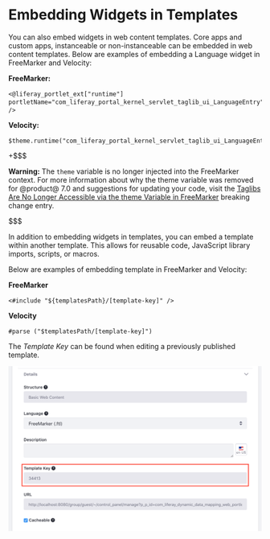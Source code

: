 # Embedding Widgets in Templates [](id=embedding-widgets-in-templates)

You can also embed widgets in web content templates. Core apps and custom apps, 
instanceable or non-instanceable can be embedded in web content templates. Below
are examples of embedding a Language widget in FreeMarker and Velocity:

**FreeMarker:**

    <@liferay_portlet_ext["runtime"] portletName="com_liferay_portal_kernel_servlet_taglib_ui_LanguageEntry" />

**Velocity:**

    $theme.runtime("com_liferay_portal_kernel_servlet_taglib_ui_LanguageEntry");

+$$$

**Warning:** The `theme` variable is no longer injected into the FreeMarker
context. For more information about why the theme variable was removed for
@product@ 7.0 and suggestions for updating your code, visit the
[Taglibs Are No Longer Accessible via the theme Variable in FreeMarker](/develop/reference/-/knowledge_base/7-0/breaking-changes#taglibs-are-no-longer-accessible-via-the-theme-variable-in-freemarker)
breaking change entry.

$$$

In addition to embedding widgets in templates, you can embed a template within
another template. This allows for reusable code, JavaScript library imports,
scripts, or macros.

Below are examples of embedding template in FreeMarker and Velocity:

**FreeMarker**

    <#include "${templatesPath}/[template-key]" />    

**Velocity**

    #parse ("$templatesPath/[template-key]")

The *Template Key* can be found when editing a previously published template.

![Figure 1: You can find the Template Key when view the Edit page for a template..](../../../../../images/find-template-key.png)

